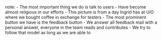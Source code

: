 
note:
    - The most important thing we do is talk to users
    - Have become almost religious in our efforts
    - This picture is from a day Ingrid has at UiO where we bought coffee in exchange for testers
    - The most prominent button we have is the feedback button
    - We answer all feedback mail with a personal answer, everyone in the team reads and contributes
    - We try to follow that model as long as we are able to
